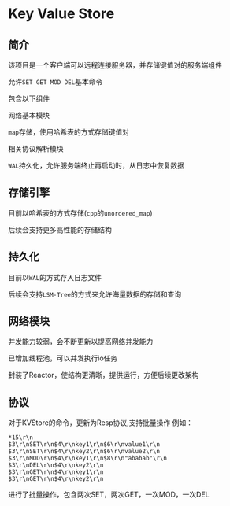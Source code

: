 # Key Value Store

## 简介

该项目是一个客户端可以远程连接服务器，并存储键值对的服务端组件

允许`SET GET MOD DEL`基本命令

包含以下组件

网络基本模块

`map`存储，使用哈希表的方式存储键值对

相关协议解析模块

`WAL`持久化，允许服务端终止再启动时，从日志中恢复数据

## 存储引擎
目前以哈希表的方式存储(`cpp`的`unordered_map`)

后续会支持更多高性能的存储结构


## 持久化

目前以`WAL`的方式存入日志文件

后续会支持`LSM-Tree`的方式来允许海量数据的存储和查询

## 网络模块
并发能力较弱，会不断更新以提高网络并发能力

已增加线程池，可以并发执行io任务

封装了Reactor，使结构更清晰，提供运行，方便后续更改架构

## 协议
对于KVStore的命令，更新为Resp协议,支持批量操作
例如：
```plain
*15\r\n
$3\r\nSET\r\n$4\r\nkey1\r\n$6\r\nvalue1\r\n
$3\r\nSET\r\n$4\r\nkey2\r\n$6\r\nvalue2\r\n
$3\r\nMOD\r\n$4\r\nkey1\r\n$8\r\n"ababab"\r\n
$3\r\nDEL\r\n$4\r\nkey2\r\n
$3\r\nGET\r\n$4\r\nkey1\r\n
$3\r\nGET\r\n$4\r\nkey2\r\n
```
进行了批量操作，包含两次SET，两次GET，一次MOD，一次DEL